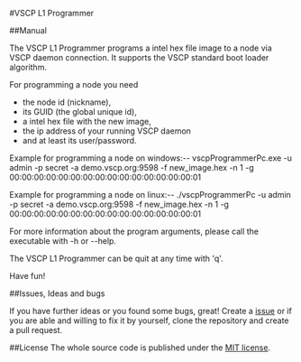 #VSCP L1 Programmer

##Manual

The VSCP L1 Programmer programs a intel hex file image to a node via VSCP daemon connection.
It supports the VSCP standard boot loader algorithm.

For programming a node you need
* the node id (nickname),
* its GUID (the global unique id),
* a intel hex file with the new image,
* the ip address of your running VSCP daemon
* and at least its user/password.

Example for programming a node on windows:--
vscpProgrammerPc.exe -u admin -p secret -a demo.vscp.org:9598 -f new_image.hex -n 1 -g 00:00:00:00:00:00:00:00:00:00:00:00:00:00:00:01

Example for programming a node on linux:--
./vscpProgrammerPc -u admin -p secret -a demo.vscp.org:9598 -f new_image.hex -n 1 -g 00:00:00:00:00:00:00:00:00:00:00:00:00:00:00:01

For more information about the program arguments, please call the executable with -h or --help.

The VSCP L1 Programmer can be quit at any time with 'q'.

Have fun!

##Issues, Ideas and bugs

If you have further ideas or you found some bugs, great! Create a [issue](https://github.com/BlueAndi/vscp-framework/issues) or if
you are able and willing to fix it by yourself, clone the repository and create a pull request.

##License
The whole source code is published under the [MIT license](http://choosealicense.com/licenses/mit/).
